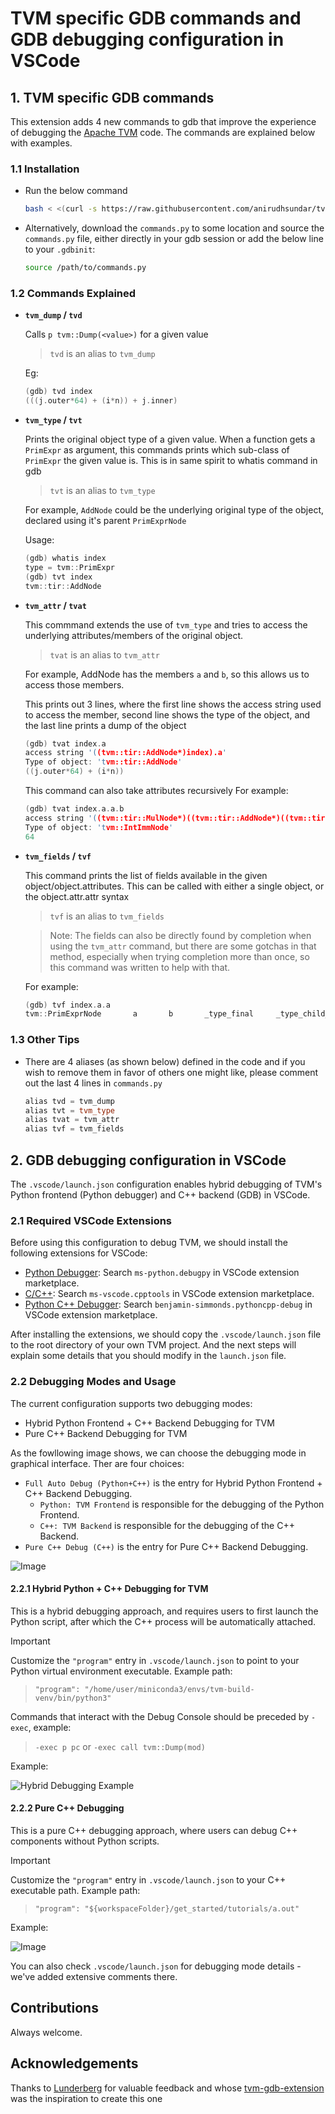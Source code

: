 # TVM specific GDB commands and GDB debugging configuration in VSCode​

## 1. TVM specific GDB commands

This extension adds 4 new commands to gdb that improve the experience of debugging the [Apache TVM](https://tvm.apache.org/) code. The commands are explained below with examples.

### 1.1 Installation

 - Run the below command

    ```bash
    bash < <(curl -s https://raw.githubusercontent.com/anirudhsundar/tvm-gdb-commands/master/install.sh)
    ```

 - Alternatively, download the `commands.py` to some location and source the `commands.py` file, either directly in your gdb session or add the below line to your `.gdbinit`:

    ```bash
    source /path/to/commands.py
    ```

### 1.2 Commands Explained

 - **`tvm_dump` / `tvd`** 

    Calls `p tvm::Dump(<value>)` for a given value

    > `tvd` is an alias to `tvm_dump`

    Eg:
    ```c++
    (gdb) tvd index
    (((j.outer*64) + (i*n)) + j.inner)
    ```

 - **`tvm_type` / `tvt`**

    Prints the original object type of a given value. When a function gets a `PrimExpr` as argument, this commands prints which sub-class of `PrimExpr` the given value is. This is in same spirit to whatis command in gdb

    > `tvt` is an alias to `tvm_type`

    For example, `AddNode` could be the underlying original type of the object, declared using it's parent `PrimExprNode`

    Usage:
    ```c++
    (gdb) whatis index
    type = tvm::PrimExpr
    (gdb) tvt index
    tvm::tir::AddNode
    ```

 - **`tvm_attr` / `tvat`**

    This commmand extends the use of `tvm_type` and tries to access the underlying attributes/members of the original object.

    > `tvat` is an alias to `tvm_attr`

    For example, AddNode has the members `a` and `b`, so this allows us to access those members.

    This prints out 3 lines, where the first line shows the access string used to access the member, second line shows the type of the object, and the last line prints a dump of the object

    ```c++
    (gdb) tvat index.a
    access string '((tvm::tir::AddNode*)index).a'
    Type of object: 'tvm::tir::AddNode'
    ((j.outer*64) + (i*n))
    ```

    This command can also take attributes recursively
    For example:
    ```c++
    (gdb) tvat index.a.a.b
    access string '((tvm::tir::MulNode*)((tvm::tir::AddNode*)((tvm::tir::AddNode*)index).a).a).b'
    Type of object: 'tvm::IntImmNode'
    64
    ```

 - **`tvm_fields` / `tvf`**

    This command prints the list of fields available in the given object/object.attributes. This can be called with either a single object, or the object.attr.attr syntax

    > `tvf` is an alias to `tvm_fields`

    > Note: The fields can also be directly found by <tab> completion when using the `tvm_attr` command, but there are some gotchas in that method, especially when trying completion more than once, so this command was written to help with that.

    For example:
    ```c++
    (gdb) tvf index.a.a
    tvm::PrimExprNode       a       b       _type_final     _type_child_slots
    ```

### 1.3 Other Tips

 - There are 4 aliases (as shown below) defined in the code and if you wish to remove them in favor of others one might like, please comment out the last 4 lines in `commands.py`

    ```c++
    alias tvd = tvm_dump
    alias tvt = tvm_type
    alias tvat = tvm_attr
    alias tvf = tvm_fields
    ```

## 2. GDB debugging configuration in VSCode​

The `.vscode/launch.json` configuration enables hybrid debugging of TVM's Python frontend (Python debugger) and C++ backend (GDB) in VSCode.

### 2.1 Required VSCode Extensions

Before using this configuration to debug TVM, we should install the following extensions for VSCode:

 - [Python Debugger](https://marketplace.visualstudio.com/items?itemName=ms-python.debugpy): Search `ms-python.debugpy` in VSCode extension marketplace.
 - [C/C++](https://marketplace.visualstudio.com/items?itemName=ms-vscode.cpptools): Search `ms-vscode.cpptools` in VSCode extension marketplace.
 - [​Python C++ Debugger​​](https://marketplace.visualstudio.com/items?itemName=benjamin-simmonds.pythoncpp-debug): Search `benjamin-simmonds.pythoncpp-debug` in VSCode extension marketplace.

After installing the extensions, we should copy the `.vscode/launch.json` file to the root directory of your own TVM project. And the next steps will explain some details that you should modify in the `launch.json` file.

### 2.2 Debugging Modes​ and Usage

The current configuration supports two debugging modes:

 - Hybrid Python Frontend + C++ Backend Debugging for TVM
 - Pure C++ Backend Debugging for TVM

As the fowllowing image shows, we can choose the debugging mode in graphical interface. Ther are four choices:
 - `Full Auto Debug (Python+C++)` is the entry for Hybrid Python Frontend + C++ Backend Debugging.
    - `Python: TVM Frontend` is responsible for the debugging of the Python Frontend.
    - `C++: TVM Backend` is responsible for the debugging of the C++ Backend.
 - `Pure C++ Debug (C++)` is the entry for Pure C++ Backend Debugging.

![Image](https://github.com/user-attachments/assets/3c344bed-6acd-4e83-86e8-4569199c8084)

#### 2.2.1 Hybrid Python + C++ Debugging for TVM

This is a hybrid debugging approach, and requires users to first launch the Python script, after which the C++ process will be automatically attached.

> [!IMPORTANT]  
> Customize the `"program"` entry in `.vscode/launch.json` to point to your Python virtual environment executable. Example path:
> > `"program": "/home/user/miniconda3/envs/tvm-build-venv/bin/python3"`
>
> Commands that interact with the Debug Console should be preceded by `-exec`, example:
> > `-exec p pc` or `-exec call tvm::Dump(mod)`

Example:

![Hybrid Debugging Example](https://github.com/user-attachments/assets/e56d69fa-2c45-4463-9bb5-527261213eae)

#### 2.2.2 Pure C++ Debugging

This is a pure C++ debugging approach, where users can debug C++ components without Python scripts.

> [!IMPORTANT]  
> Customize the `"program"` entry in `.vscode/launch.json` to your C++ executable path.
> Example path:  
> > `"program": "${workspaceFolder}/get_started/tutorials/a.out"`

Example:

![Image](https://github.com/user-attachments/assets/ae2f4fce-3ccb-4ec6-94cf-5c26d158223e)

You can also check `.vscode/launch.json` for debugging mode details - we've added extensive comments there.

## Contributions

Always welcome.

## Acknowledgements

Thanks to [Lunderberg](https://github.com/Lunderberg/) for valuable feedback and whose [tvm-gdb-extension](https://github.com/Lunderberg/tvm-gdb-extension) was the inspiration to create this one

